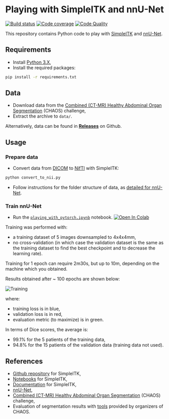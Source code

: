 # Playing with SimpleITK and nnU-Net

[![Build status][build-image]][build]
[![Code coverage][codecov-image]][codecov]
[![Code Quality][codacy-image]][codacy]

This repository contains Python code to play with [SimpleITK](https://github.com/SimpleITK/SimpleITK) and [nnU-Net](https://github.com/MIC-DKFZ/nnUNet).

## Requirements

-   Install [Python 3.X](https://www.python.org/downloads/),
-   Install the required packages:

```bash
pip install -r requirements.txt
```

## Data

-   Download data from the [Combined (CT-MR) Healthy Abdominal Organ Segmentation](https://chaos.grand-challenge.org/Combined_Healthy_Abdominal_Organ_Segmentation/) (CHAOS) challenge,
-   Extract the archive to `data/`.

Alternatively, data can be found in [**Releases**](https://github.com/woctezuma/playing-with-simpleitk/releases) on Github.

## Usage

### Prepare data

-   Convert data from [DICOM](https://en.wikipedia.org/wiki/DICOM) to [NifTI](https://en.wikipedia.org/wiki/Neuroimaging_Informatics_Technology_Initiative) with SimpleITK:
```bash
python convert_to_nii.py
```

-   Follow instructions for the folder structure of data, as [detailed for nnU-Net](https://github.com/MIC-DKFZ/nnUNet/blob/master/documentation/dataset_format.md).

### Train nnU-Net

-   Run the [`playing_with_pytorch.ipynb`][playing_with_pytorch] notebook.
[![Open In Colab][colab-badge]][playing_with_pytorch]

Training was performed with:
-   a training dataset of 5 images downsampled to 4x4x4mm,
-   no cross-validation (in which case the validation dataset is the same as the training dataset to find the best checkpoint and to decrease the learning rate).

Training for 1 epoch can require 2m30s, but up to 10m, depending on the machine which you obtained.

Results obtained after ~ 100 epochs are shown below:

![Training](https://raw.githubusercontent.com/wiki/woctezuma/playing-with-simpleitk/img/training.png)

where:
-   training loss is in blue,
-   validation loss is in red,
-   evaluation metric (to maximize) is in green.

In terms of Dice scores, the average is:
-   99.1% for the 5 patients of the training data,
-   94.8% for the 15 patients of the validation data (training data not used).

## References

-   [Github repository](https://github.com/SimpleITK/SimpleITK) for SimpleITK,
-   [Notebooks](https://github.com/InsightSoftwareConsortium/SimpleITK-Notebooks) for SimpleITK,
-   [Documentation](https://simpleitk.readthedocs.io/) for SimpleITK,
-   [nnU-Net](https://github.com/MIC-DKFZ/nnUNet),
-   [Combined (CT-MR) Healthy Abdominal Organ Segmentation](https://chaos.grand-challenge.org/Combined_Healthy_Abdominal_Organ_Segmentation/) (CHAOS) challenge,
-   Evaluation of segmentation results with [tools](https://github.com/emrekavur/CHAOS-evaluation) provided by organizers of CHAOS.

<!-- Definitions -->

[build]: <https://github.com/woctezuma/playing-with-simpleitk/actions>
[build-image]: <https://github.com/woctezuma/playing-with-simpleitk/workflows/build/badge.svg?branch=master>

[pyup]: <https://pyup.io/repos/github/woctezuma/playing-with-simpleitk/>
[dependency-image]: <https://pyup.io/repos/github/woctezuma/playing-with-simpleitk/shield.svg>
[python3-image]: <https://pyup.io/repos/github/woctezuma/playing-with-simpleitk/python-3-shield.svg>

[codecov]: <https://codecov.io/gh/woctezuma/playing-with-simpleitk>
[codecov-image]: <https://codecov.io/gh/woctezuma/playing-with-simpleitk/branch/master/graph/badge.svg>

[codacy]: <https://www.codacy.com/app/woctezuma/playing-with-simpleitk>
[codacy-image]: <https://api.codacy.com/project/badge/Grade/df2510e9694b409d94ae5ddc36d7f75b>

[playing_with_pytorch]: <https://colab.research.google.com/github/woctezuma/playing-with-simpleitk/blob/master/playing_with_pytorch.ipynb>

[colab-badge]: <https://colab.research.google.com/assets/colab-badge.svg>
